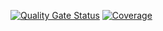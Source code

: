 [![Quality Gate Status](https://sonarcloud.io/api/project_badges/measure?project=gabrielslotti_fiap_orders_service&metric=alert_status)](https://sonarcloud.io/summary/new_code?id=gabrielslotti_fiap_orders_service)
[![Coverage](https://sonarcloud.io/api/project_badges/measure?project=gabrielslotti_fiap_orders_service&metric=coverage)](https://sonarcloud.io/summary/new_code?id=gabrielslotti_fiap_orders_service)
